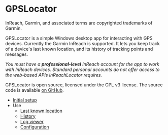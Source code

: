 # GPSLocator

InReach, Garmin, and associated terms are copyrighted trademarks of Garmin.

GPSLocator is a simple Windows desktop app for interacting with GPS devices. Currently the Garmin InReach is supported. It lets you keep track of a device's last known location, and its history of tracking points and messages.

*You must have a **professional-level** InReach account for the app to work with InReach devices. Standard personal accounts do not offer access to the web-based APIs InReachLocator requires.*

GPSLocator is open source, licensed under the GPL v3 license. The source code is available [on GitHub](https://github.com/markolbert/GPSLocator/tree/main).

* [Initial setup](setup.md)
* Use
  * [Last known location](last-known.md)
  * [History](history.md)
  * [Log viewer](log-viewer.md)
  * [Configuration](setup.md)
